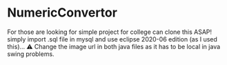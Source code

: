# NumericConvertor

For those are looking for simple project for college can clone this ASAP!
simply import .sql file in mysql and use eclipse 2020-06 edition (as I used this)...
⚠ Change the image url in both java files as it has to be local in java swing problems.
